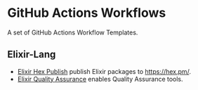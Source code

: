 # GitHub Actions Workflows

A set of GitHub Actions Workflow Templates.

## Elixir-Lang

- [Elixir Hex Publish](docs/elixir-hex-publish.md) publish Elixir packages to https://hex.pm/.
- [Elixir Quality Assurance](docs/elixir-quality-assurance.md) enables Quality Assurance tools.
